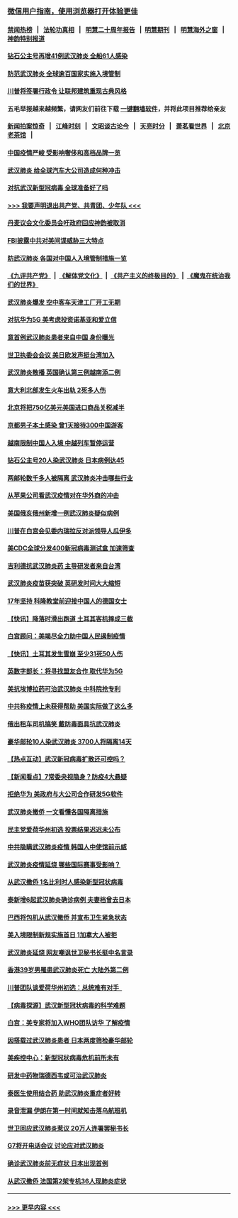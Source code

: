 ### [微信用户指南，使用浏览器打开体验更佳](https://github.com/gfw-breaker/banned-news1/blob/master/indexes/wechat-guide.md?t=0)
#### [禁闻热榜](热点新闻.md?t=0)  &nbsp;&nbsp;|&nbsp;&nbsp; [法轮功真相](https://github.com/gfw-breaker/truth/blob/master/README.md?t=0) &nbsp;&nbsp;|&nbsp;&nbsp; [明慧二十周年报告](https://github.com/gfw-breaker/mh-reports/blob/master/README.md?t=0) &nbsp;&nbsp;|&nbsp;&nbsp;[明慧期刊](https://github.com/gfw-breaker/mh-qikan) &nbsp;&nbsp;|&nbsp;&nbsp; [明慧海外之窗](https://github.com/gfw-breaker/mh-news/blob/master/README.md?t=0) &nbsp;&nbsp;|&nbsp;&nbsp; [神韵特别报道](https://github.com/gfw-breaker/mh-news/blob/master/shenyun.md?t=0)
#### [钻石公主号再增41例武汉肺炎 全船61人感染](../pages/nsc418/n11850401.md?t=02072011) 
#### [防范武汉肺炎 全球逾百国家实施入境管制](../pages/nsc418/n11850557.md?t=02072011) 
#### [川普将签署行政令 让联邦建筑重现古典风格](../pages/nsc418/n11850654.md?t=02072011) 
#### 五毛举报越来越频繁，请网友们前往下载 [一键翻墙软件](https://github.com/gfw-breaker/ssr-accounts)，并将此项目推荐给亲友
#### [新闻拍案惊奇](https://github.com/gfw-breaker/banned-news1/blob/master/pages/link4.md) &nbsp;&nbsp;|&nbsp;&nbsp; [江峰时刻](https://github.com/gfw-breaker/banned-news1/blob/master/pages/link4.md) &nbsp;&nbsp;|&nbsp;&nbsp; [文昭谈古论今](https://github.com/gfw-breaker/banned-news1/blob/master/pages/link4.md) &nbsp;&nbsp;|&nbsp;&nbsp; [天亮时分](https://github.com/gfw-breaker/banned-news1/blob/master/pages/link4.md) &nbsp;&nbsp;|&nbsp;&nbsp; [萧茗看世界](https://github.com/gfw-breaker/banned-news1/blob/master/pages/link4.md) &nbsp;&nbsp;|&nbsp;&nbsp; [北京老茶馆](https://github.com/gfw-breaker/banned-news1/blob/master/pages/link4.md) &nbsp;&nbsp;|&nbsp;&nbsp; 
#### [中国疫情严峻 受影响奢侈和高档品牌一览](../pages/nsc418/n11850319.md?t=02072011) 
#### [武汉肺炎 给全球汽车大公司造成何种冲击](../pages/nsc418/n11850056.md?t=02072011) 
#### [对抗武汉新型冠病毒 全球准备好了吗](../pages/nsc418/n11850142.md?t=02072011) 
#### [>>> 我要声明退出共产党、共青团、少年队 <<<](https://github.com/begood0513/goodnews/blob/master/quit/letter.md) 
#### [丹麦议会文化委员会吁政府回应神韵被取消](../pages/nsc418/n11849312.md?t=02072011) 
#### [FBI披露中共对美间谍威胁三大特点](../pages/nsc418/n11849700.md?t=02072011) 
#### [防武汉肺炎 各国对中国人入境管制措施一览](../pages/nsc418/n11838726.md?t=02072011) 
#### [《九评共产党》](https://github.com/begood0513/9ping.md/blob/master/README.md) &nbsp;|&nbsp; [《解体党文化》](../../../../jtdwh.md/blob/master/README.md)  &nbsp;|&nbsp; [《共产主义的终极目的》](../../../../gczydzjmd.md/blob/master/README.md) &nbsp;|&nbsp; [《魔鬼在统治我们的世界》](../../../../mgztzwmdsj.md/blob/master/README.md) 
#### [武汉肺炎爆发 空中客车天津工厂开工无期](../pages/nsc418/n11849634.md?t=02072011) 
#### [对抗华为5G 美考虑投资诺基亚和爱立信](../pages/nsc418/n11849510.md?t=02072011) 
#### [意首例武汉肺炎患者来自中国 身份曝光](../pages/nsc418/n11849454.md?t=02072011) 
#### [世卫执委会会议 美日欧发声挺台湾加入](../pages/nsc418/n11849433.md?t=02072011) 
#### [武汉肺炎散播 英国确认第三例越南添二例](../pages/nsc418/n11849439.md?t=02072011) 
#### [意大利北部发生火车出轨 2死多人伤](../pages/nsc418/n11848999.md?t=02072011) 
#### [北京将把750亿美元美国进口商品关税减半](../pages/nsc418/n11848896.md?t=02072011) 
#### [京都男子本土感染 曾1天接待300中国游客](../pages/nsc418/n11848641.md?t=02072011) 
#### [越南限制中国人入境 中越列车暂停运营](../pages/nsc418/n11847844.md?t=02072011) 
#### [钻石公主号20人染武汉肺炎 日本病例达45](../pages/nsc418/n11847823.md?t=02072011) 
#### [两邮轮数千多人被隔离 武汉肺炎冲击哪些行业](../pages/nsc418/n11847456.md?t=02072011) 
#### [从苹果公司看武汉疫情对在华外商的冲击](../pages/nsc418/n11847586.md?t=02072011) 
#### [美国俄亥俄州新增一例武汉肺炎疑似病例](../pages/nsc418/n11847714.md?t=02072011) 
#### [川普在白宫会见委内瑞拉反对派领导人瓜伊多](../pages/nsc418/n11847391.md?t=02072011) 
#### [美CDC全球分发400新冠病毒测试盒 加速筛查](../pages/nsc418/n11847260.md?t=02072011) 
#### [吉利德抗武汉肺炎药 主导研发者来自台湾](../pages/nsc418/n11847064.md?t=02072011) 
#### [武汉肺炎疫苗获突破 英研发时间大大缩短](../pages/nsc418/n11846915.md?t=02072011) 
#### [17年坚持 科隆教堂前迎接中国人的德国女士](../pages/nsc418/n11846781.md?t=02072011) 
#### [【快讯】降落时滑出跑道 土耳其客机摔成三截](../pages/nsc418/n11847021.md?t=02072011) 
#### [白宫顾问：美竭尽全力助中国人民遏制疫情](../pages/nsc418/n11846756.md?t=02072011) 
#### [【快讯】土耳其发生雪崩 至少31死50人伤](../pages/nsc418/n11846680.md?t=02072011) 
#### [英数字部长：将寻找盟友合作 取代华为5G](../pages/nsc418/n11846485.md?t=02072011) 
#### [美抗埃博拉药可治武汉肺炎 中科院抢专利](../pages/nsc418/n11846409.md?t=02072011) 
#### [中共称疫情上未获得帮助 美国实际做了这么多](../pages/nsc418/n11846008.md?t=02072011) 
#### [俄出租车司机搞笑 戴防毒面具抗武汉肺炎](../pages/nsc418/n11845703.md?t=02072011) 
#### [豪华邮轮10人染武汉肺炎 3700人将隔离14天](../pages/nsc418/n11845543.md?t=02072011) 
#### [【热点互动】武汉新冠病毒扩散还可控吗？](../pages/nsc418/n11844750.md?t=02072011) 
#### [【新闻看点】7常委央视隐身？防疫4大悬疑](../pages/nsc418/n11844611.md?t=02072011) 
#### [拒绝华为 美政府与大公司合作研发5G软件](../pages/nsc418/n11844625.md?t=02072011) 
#### [武汉肺炎撤侨 一文看懂各国隔离措施](../pages/nsc418/n11844216.md?t=02072011) 
#### [民主党爱荷华州初选 投票结果迟迟未公布](../pages/nsc418/n11844207.md?t=02072011) 
#### [中共隐瞒武汉肺炎疫情 韩国人中使馆前示威](../pages/nsc418/n11844084.md?t=02072011) 
#### [武汉肺炎疫情延烧 哪些国际赛事受影响？](../pages/nsc418/n11843958.md?t=02072011) 
#### [从武汉撤侨 1名比利时人感染新型冠状病毒](../pages/nsc418/n11843977.md?t=02072011) 
#### [泰新增6起武汉肺炎确诊病例 夫妻档曾去日本](../pages/nsc418/n11843900.md?t=02072011) 
#### [巴西将包机从武汉撤侨 并宣布卫生紧急状态](../pages/nsc418/n11843418.md?t=02072011) 
#### [美入境限制新规实施首日 1加拿大人被拒](../pages/nsc418/n11843058.md?t=02072011) 
#### [武汉肺炎延烧 网友嘲讽世卫秘书长挺中名言录](../pages/nsc418/n11843056.md?t=02072011) 
#### [香港39岁男罹患武汉肺炎死亡 大陆外第二例](../pages/nsc418/n11843026.md?t=02072011) 
#### [川普团队谈爱荷华州初选：总统难有对手  ](../pages/nsc418/n11842867.md?t=02072011) 
#### [【病毒探源】武汉新型冠状病毒的科学难题](../pages/nsc418/n11842176.md?t=02072011) 
#### [白宫：美专家将加入WHO团队访华 了解疫情](../pages/nsc418/n11842198.md?t=02072011) 
#### [因搭载过武汉肺炎患者 日本两度筛检豪华邮轮](../pages/nsc418/n11842447.md?t=02072011) 
#### [美疾控中心：新型冠状病毒危机前所未有](../pages/nsc418/n11842406.md?t=02072011) 
#### [研发中药物瑞德西韦或可治武汉肺炎](../pages/nsc418/n11842100.md?t=02072011) 
#### [泰医生使用结合药 助武汉肺炎重症者好转](../pages/nsc418/n11842096.md?t=02072011) 
#### [录音泄漏 伊朗在第一时间就知击落乌航班机](../pages/nsc418/n11842002.md?t=02072011) 
#### [世卫回应武汉肺炎惹议 20万人连署罢秘书长](../pages/nsc418/n11841664.md?t=02072011) 
#### [G7将开电话会议 讨论应对武汉肺炎](../pages/nsc418/n11841658.md?t=02072011) 
#### [确诊武汉肺炎前无症状 日本出现首例](../pages/nsc418/n11841567.md?t=02072011) 
#### [从武汉撤侨 法国第2架专机36人现肺炎症状](../pages/nsc418/n11841382.md?t=02072011) 

----
#### [ >>> 更早内容 <<< ](../indexes/nsc418-earlier.md)
